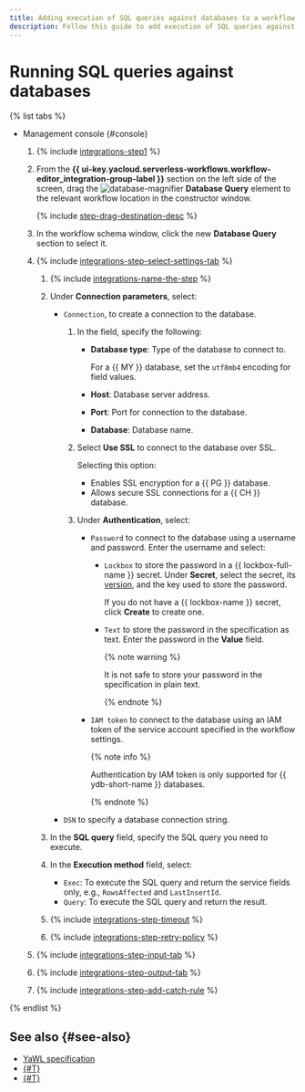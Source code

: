 ```yaml
---
title: Adding execution of SQL queries against databases to a workflow in {{ sw-name }}
description: Follow this guide to add execution of SQL queries against databases to a workflow in {{ sw-full-name }} using the workflow step constructor.
---
```


# Running SQL queries against databases

{% list tabs %}

- Management console {#console}

  1. {% include [integrations-step1](../../../../_includes/serverless-integrations/workflows-constructor/integrations-step1.md) %} 
  1. From the **{{ ui-key.yacloud.serverless-workflows.workflow-editor_integration-group-label }}** section on the left side of the screen, drag the ![database-magnifier](../../../../_assets/console-icons/database-magnifier.svg) **Database Query** element to the relevant workflow location in the constructor window.

      {% include [step-drag-destination-desc](../../../../_includes/serverless-integrations/workflows-constructor/step-drag-destination-desc.md) %}
  1. In the workflow schema window, click the new **Database Query** section to select it.
  1. {% include [integrations-step-select-settings-tab](../../../../_includes/serverless-integrations/workflows-constructor/integrations-step-select-settings-tab.md) %}

      1. {% include [integrations-name-the-step](../../../../_includes/serverless-integrations/workflows-constructor/integrations-name-the-step.md) %}
      1. Under **Connection parameters**, select:

          * `Connection`, to create a connection to the database.

              1. In the field, specify the following:

                  * **Database type**: Type of the database to connect to.

                      For a {{ MY }} database, set the `utf8mb4` encoding for field values.

                  * **Host**: Database server address.
                  * **Port**: Port for connection to the database.
                  * **Database**: Database name.

              1. Select **Use SSL** to connect to the database over SSL.

                  Selecting this option:
                  * Enables SSL encryption for a {{ PG }} database. 
                  * Allows secure SSL connections for a {{ CH }} database.

              1. Under **Authentication**, select:

                  * `Password` to connect to the database using a username and password. Enter the username and select:

                      * `Lockbox` to store the password in a {{ lockbox-full-name }} secret. Under **Secret**, select the secret, its [version](../../../../lockbox/concepts/secret.md#version), and the key used to store the password.

                          If you do not have a {{ lockbox-name }} secret, click **Create** to create one.

                      * `Text` to store the password in the specification as text. Enter the password in the **Value** field.

                          {% note warning %}

                          It is not safe to store your password in the specification in plain text.

                          {% endnote %}

                  * `IAM token` to connect to the database using an IAM token of the service account specified in the workflow settings.

                      {% note info %}

                      Authentication by IAM token is only supported for {{ ydb-short-name }} databases.

                      {% endnote %}

          * `DSN` to specify a database connection string.

      1. In the **SQL query** field, specify the SQL query you need to execute.
      1. In the **Execution method** field, select:

          * `Exec`: To execute the SQL query and return the service fields only, e.g., `RowsAffected` and `LastInsertId`.
          * `Query`: To execute the SQL query and return the result.

      1. {% include [integrations-step-timeout](../../../../_includes/serverless-integrations/workflows-constructor/integrations-step-timeout.md) %}
      1. {% include [integrations-step-retry-policy](../../../../_includes/serverless-integrations/workflows-constructor/integrations-step-retry-policy.md) %}
  1. {% include [integrations-step-input-tab](../../../../_includes/serverless-integrations/workflows-constructor/integrations-step-input-tab.md) %}
  1. {% include [integrations-step-output-tab](../../../../_includes/serverless-integrations/workflows-constructor/integrations-step-output-tab.md) %}
  1. {% include [integrations-step-add-catch-rule](../../../../_includes/serverless-integrations/workflows-constructor/integrations-step-add-catch-rule.md) %}

{% endlist %}

## See also {#see-also}

* [YaWL specification](../../../concepts/workflows/yawl/integration/databasequery.md)
* [{#T}](../workflow/create-constructor.md)
* [{#T}](../workflow/update.md)
